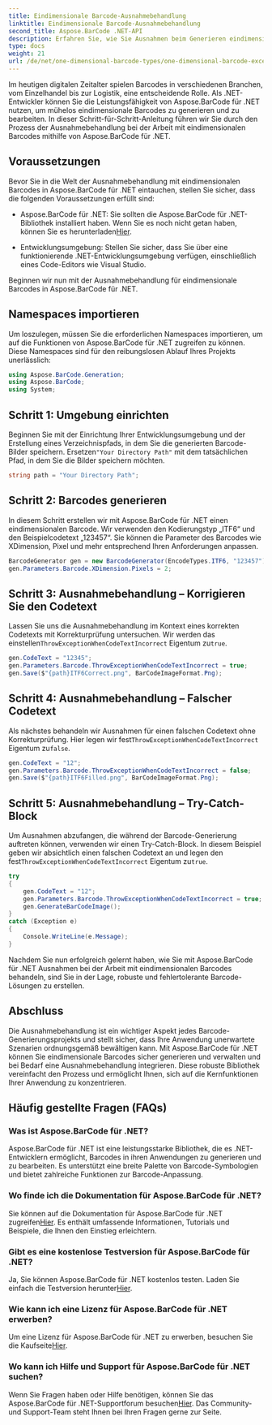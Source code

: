 ```yaml
---
title: Eindimensionale Barcode-Ausnahmebehandlung
linktitle: Eindimensionale Barcode-Ausnahmebehandlung
second_title: Aspose.BarCode .NET-API
description: Erfahren Sie, wie Sie Ausnahmen beim Generieren eindimensionaler Barcodes mit Aspose.BarCode für .NET behandeln. Diese Schritt-für-Schritt-Anleitung sorgt für fehlertolerante Barcode-Lösungen. Jetzt loslegen!
type: docs
weight: 21
url: /de/net/one-dimensional-barcode-types/one-dimensional-barcode-exception-handling/
---
```


Im heutigen digitalen Zeitalter spielen Barcodes in verschiedenen Branchen, vom Einzelhandel bis zur Logistik, eine entscheidende Rolle. Als .NET-Entwickler können Sie die Leistungsfähigkeit von Aspose.BarCode für .NET nutzen, um mühelos eindimensionale Barcodes zu generieren und zu bearbeiten. In dieser Schritt-für-Schritt-Anleitung führen wir Sie durch den Prozess der Ausnahmebehandlung bei der Arbeit mit eindimensionalen Barcodes mithilfe von Aspose.BarCode für .NET.

## Voraussetzungen

Bevor Sie in die Welt der Ausnahmebehandlung mit eindimensionalen Barcodes in Aspose.BarCode für .NET eintauchen, stellen Sie sicher, dass die folgenden Voraussetzungen erfüllt sind:

-  Aspose.BarCode für .NET: Sie sollten die Aspose.BarCode für .NET-Bibliothek installiert haben. Wenn Sie es noch nicht getan haben, können Sie es herunterladen[Hier](https://releases.aspose.com/barcode/net/).

- Entwicklungsumgebung: Stellen Sie sicher, dass Sie über eine funktionierende .NET-Entwicklungsumgebung verfügen, einschließlich eines Code-Editors wie Visual Studio.

Beginnen wir nun mit der Ausnahmebehandlung für eindimensionale Barcodes in Aspose.BarCode für .NET.

## Namespaces importieren

Um loszulegen, müssen Sie die erforderlichen Namespaces importieren, um auf die Funktionen von Aspose.BarCode für .NET zugreifen zu können. Diese Namespaces sind für den reibungslosen Ablauf Ihres Projekts unerlässlich:

```csharp
using Aspose.BarCode.Generation;
using Aspose.BarCode;
using System;
```

## Schritt 1: Umgebung einrichten

 Beginnen Sie mit der Einrichtung Ihrer Entwicklungsumgebung und der Erstellung eines Verzeichnispfads, in dem Sie die generierten Barcode-Bilder speichern. Ersetzen`"Your Directory Path"` mit dem tatsächlichen Pfad, in dem Sie die Bilder speichern möchten.

```csharp
string path = "Your Directory Path";
```

## Schritt 2: Barcodes generieren

In diesem Schritt erstellen wir mit Aspose.BarCode für .NET einen eindimensionalen Barcode. Wir verwenden den Kodierungstyp „ITF6“ und den Beispielcodetext „123457“. Sie können die Parameter des Barcodes wie XDimension, Pixel und mehr entsprechend Ihren Anforderungen anpassen.

```csharp
BarcodeGenerator gen = new BarcodeGenerator(EncodeTypes.ITF6, "123457");
gen.Parameters.Barcode.XDimension.Pixels = 2;
```

## Schritt 3: Ausnahmebehandlung – Korrigieren Sie den Codetext

Lassen Sie uns die Ausnahmebehandlung im Kontext eines korrekten Codetexts mit Korrekturprüfung untersuchen. Wir werden das einstellen`ThrowExceptionWhenCodeTextIncorrect` Eigentum zu`true`.

```csharp
gen.CodeText = "12345";
gen.Parameters.Barcode.ThrowExceptionWhenCodeTextIncorrect = true;
gen.Save($"{path}ITF6Correct.png", BarCodeImageFormat.Png);
```

## Schritt 4: Ausnahmebehandlung – Falscher Codetext

 Als nächstes behandeln wir Ausnahmen für einen falschen Codetext ohne Korrekturprüfung. Hier legen wir fest`ThrowExceptionWhenCodeTextIncorrect` Eigentum zu`false`.

```csharp
gen.CodeText = "12";
gen.Parameters.Barcode.ThrowExceptionWhenCodeTextIncorrect = false;
gen.Save($"{path}ITF6Filled.png", BarCodeImageFormat.Png);
```

## Schritt 5: Ausnahmebehandlung – Try-Catch-Block

 Um Ausnahmen abzufangen, die während der Barcode-Generierung auftreten können, verwenden wir einen Try-Catch-Block. In diesem Beispiel geben wir absichtlich einen falschen Codetext an und legen den fest`ThrowExceptionWhenCodeTextIncorrect` Eigentum zu`true`.

```csharp
try
{
    gen.CodeText = "12";
    gen.Parameters.Barcode.ThrowExceptionWhenCodeTextIncorrect = true;
    gen.GenerateBarCodeImage();
}
catch (Exception e)
{
    Console.WriteLine(e.Message);
}
```

Nachdem Sie nun erfolgreich gelernt haben, wie Sie mit Aspose.BarCode für .NET Ausnahmen bei der Arbeit mit eindimensionalen Barcodes behandeln, sind Sie in der Lage, robuste und fehlertolerante Barcode-Lösungen zu erstellen.

## Abschluss

Die Ausnahmebehandlung ist ein wichtiger Aspekt jedes Barcode-Generierungsprojekts und stellt sicher, dass Ihre Anwendung unerwartete Szenarien ordnungsgemäß bewältigen kann. Mit Aspose.BarCode für .NET können Sie eindimensionale Barcodes sicher generieren und verwalten und bei Bedarf eine Ausnahmebehandlung integrieren. Diese robuste Bibliothek vereinfacht den Prozess und ermöglicht Ihnen, sich auf die Kernfunktionen Ihrer Anwendung zu konzentrieren.

## Häufig gestellte Fragen (FAQs)

### Was ist Aspose.BarCode für .NET?
Aspose.BarCode für .NET ist eine leistungsstarke Bibliothek, die es .NET-Entwicklern ermöglicht, Barcodes in ihren Anwendungen zu generieren und zu bearbeiten. Es unterstützt eine breite Palette von Barcode-Symbologien und bietet zahlreiche Funktionen zur Barcode-Anpassung.

### Wo finde ich die Dokumentation für Aspose.BarCode für .NET?
 Sie können auf die Dokumentation für Aspose.BarCode für .NET zugreifen[Hier](https://reference.aspose.com/barcode/net/). Es enthält umfassende Informationen, Tutorials und Beispiele, die Ihnen den Einstieg erleichtern.

### Gibt es eine kostenlose Testversion für Aspose.BarCode für .NET?
 Ja, Sie können Aspose.BarCode für .NET kostenlos testen. Laden Sie einfach die Testversion herunter[Hier](https://releases.aspose.com/).

### Wie kann ich eine Lizenz für Aspose.BarCode für .NET erwerben?
 Um eine Lizenz für Aspose.BarCode für .NET zu erwerben, besuchen Sie die Kaufseite[Hier](https://purchase.aspose.com/buy).

### Wo kann ich Hilfe und Support für Aspose.BarCode für .NET suchen?
 Wenn Sie Fragen haben oder Hilfe benötigen, können Sie das Aspose.BarCode für .NET-Supportforum besuchen[Hier](https://forum.aspose.com/c/barcode/13). Das Community- und Support-Team steht Ihnen bei Ihren Fragen gerne zur Seite.
